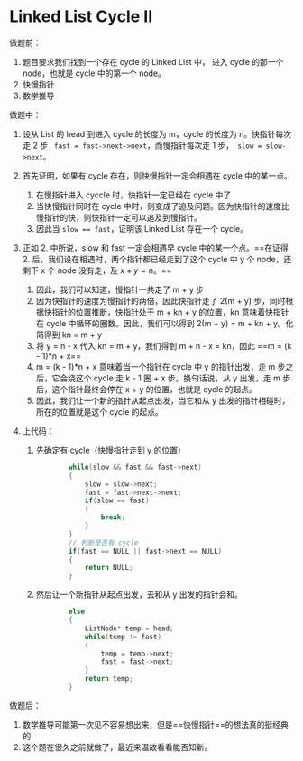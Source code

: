 # Linked List Cycle II

做题前：

1. 题目要求我们找到一个存在 cycle 的 Linked List 中， 进入 cycle 的那一个 node，也就是 cycle 中的第一个 node。
2. 快慢指针
3. 数学推导



做题中：

1. 设从 List 的 head 到进入 cycle 的长度为 m，cycle 的长度为 n。快指针每次走 2 步 ``` fast = fast->next->next```，而慢指针每次走 1 步，``` slow = slow->next```。

2. 首先证明，如果有 cycle 存在，则快慢指针一定会相遇在 cycle 中的某一点。

   1. 在慢指针进入 cyccle 时，快指针一定已经在 cycle 中了
   2. 当快慢指针同时在 cycle 中时，则变成了追及问题。因为快指针的速度比慢指针的快，则快指针一定可以追及到慢指针。
   3. 因此当 ```slow == fast```，证明该 Linked List 存在一个 cycle。

3. 正如 2. 中所说，slow 和 fast 一定会相遇早 cycle 中的某一个点。==在证得 2. 后，我们设在相遇时，两个指针都已经走到了这个 cycle 中 y 个 node，还剩下 x 个 node 没有走，及 $x + y = n$。==

   1. 因此，我们可以知道，慢指针一共走了 m + y 步
   2. 因为快指针的速度为慢指针的两倍，因此快指针走了 2(m + y) 步，同时根据快指针的位置推断，快指针处于 m + kn + y 的位置，kn 意味着快指针在 cycle 中循环的圈数。因此，我们可以得到 2(m + y) = m + kn + y。化简得到 kn = m + y
   3. 将 y = n - x 代入 kn = m + y，我们得到 m + n - x = kn，因此 ==m = (k - 1)*n + x==
   4. m = (k - 1)*n + x 意味着当一个指针在 cycle 中 y 的指针出发，走 m 步之后，它会绕这个 cycle 走 k - 1 圈 + x 步。换句话说，从 y 出发，走 m 步后，这个指针最终会停在 x + y 的位置，也就是 cycle 的起点。
   5. 因此，我们让一个新的指针从起点出发，当它和从 y 出发的指针相碰时，所在的位置就是这个 cycle 的起点。

4. 上代码：

   1. 先确定有 cycle（快慢指针走到 y 的位置）

      ```c++
              while(slow && fast && fast->next)
              {
                  slow = slow->next;
                  fast = fast->next->next;
                  if(slow == fast)
                  {
                      break;
                  }
              }
              // 判断是否有 cycle
              if(fast == NULL || fast->next == NULL)
              {
                  return NULL;
              }
      ```

      

   2. 然后让一个新指针从起点出发，去和从 y 出发的指针会和。

      ```c++
              else
              {
                  ListNode* temp = head;
                  while(temp != fast)
                  {
                      temp = temp->next;
                      fast = fast->next;
                  }
                  return temp;
              }
      ```

      



做题后：

1. 数学推导可能第一次见不容易想出来，但是==快慢指针==的想法真的挺经典的
2. 这个题在很久之前就做了，最近来温故看看能否知新。

